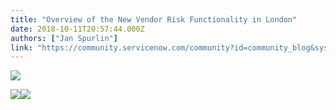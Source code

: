 ```yaml
---
title: "Overview of the New Vendor Risk Functionality in London"
date: 2018-10-11T20:57:44.000Z
authors: ["Jan Spurlin"]
link: "https://community.servicenow.com/community?id=community_blog&sys_id=535ef0dedb8d6740a39a0b55ca9619ce"
---
```

<p><img src="f5ed7cdadb8d6740a39a0b55ca961953.iix" /></p>
<p><img src="854ef09edb8d6740a39a0b55ca96194c.iix" /><img style="max-width: 100%; max-height: 480px;" src="undefined.iix" /></p>
